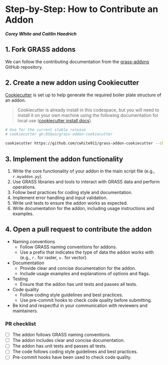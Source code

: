 [contributing]: https://github.com/OSGeo/grass-addons/blob/grass8/CONTRIBUTING.md
[cookiecutter]: https://cookiecutter.readthedocs.io/en/stable/
[cookiecutter_install]: https://cookiecutter.readthedocs.io/en/stable/installation.html#install-cookiecutter

# Step-by-Step: How to Contribute an Addon

**_Corey White and Caitlin Haedrich_**

## 1. Fork GRASS addons

We can follow the contributing documentation from the [grass-addons][contributing]
GitHub repository.

## 2. Create a new addon using Cookiecutter

[Cookiecutter][cookiecutter] is set up to help generate the required boiler
plate structure of an addon.

> Cookiecutter is already install in this codespace, but you will need to
install it on your own machine using the following documentation for local
use ([cookiecutter install docs][cookiecutter_install]).

```bash
# Use for the current stable release
# cookiecutter gh:OSGeo/grass-addon-cookiecutter

cookiecutter https://github.com/cwhite911/grass-addon-cookiecutter --checkout grass-tools
```

## 3. Implement the addon functionality

1. Write the core functionality of your addon in the main script file
   (e.g., `r.myaddon.py`).
2. Use GRASS libraries and tools to interact with GRASS data and perform
   operations.
3. Follow best practices for coding style and documentation.
4. Implement error handling and input validation.
5. Write unit tests to ensure the addon works as expected.
6. Write documentation for the addon, including usage instructions and examples.

## 4. Open a pull request to contribute the addon

- Naming conventions
  - Follow GRASS naming conventions for addons.
  - Use a prefix that indicates the type of data the addon works with
    (e.g., `r.` for raster, `v.` for vector).
- Documentation
  - Provide clear and concise documentation for the addon.
  - Include usage examples and explanations of options and flags.
- Testing
  - Ensure that the addon has unit tests and passes all tests.
- Code quality
  - Follow coding style guidelines and best practices.
  - Use pre-commit hooks to check code quality before submitting.
- Be kind and respectful in your communication with reviewers and maintainers.

### PR checklist

- [ ] The addon follows GRASS naming conventions.
- [ ] The addon includes clear and concise documentation.
- [ ] The addon has unit tests and passes all tests.
- [ ] The code follows coding style guidelines and best practices.
- [ ] Pre-commit hooks have been used to check code quality.
